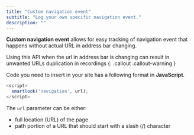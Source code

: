 ```yaml
---
title: "Custom navigation event"
subtitle: "Log your own specific navigation event."
description: ""
---
```


**Custom navigation event** allows for easy tracking of navigation event that happens without actual URL in address bar changing.

Using this API when the url in address bar is changing can result in unwanted URLs duplication in recordings
{: .callout .callout-warning }

Code you need to insert in your site has a following format in **JavaScript**.

```js
<script>
  smartlook('navigation', url);
</script>
```

The `url` parameter can be either:
- full location (URL) of the page
- path portion of a URL that should start with a slash (/) character
